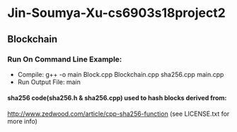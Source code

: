 # Jin-Soumya-Xu-cs6903s18project2

## Blockchain<br />
### Run On Command Line Example:<br />
* Compile: g++ -o main Block.cpp Blockchain.cpp sha256.cpp main.cpp<br />
* Run Output File: main<br />
#### sha256 code(sha256.h & sha256.cpp) used to hash blocks derived from: <br />
http://www.zedwood.com/article/cpp-sha256-function (see LICENSE.txt for more info)<br />
